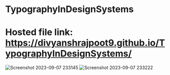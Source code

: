 # TypographyInDesignSystems
# Hosted file link: https://divyanshrajpoot9.github.io/TypographyInDesignSystems/


![Screenshot 2023-09-07 233145](https://github.com/divyanshrajpoot9/TypographyInDesignSystems/assets/114856467/d1107283-de01-40b8-8918-451b02a4b7d2)
![Screenshot 2023-09-07 233222](https://github.com/divyanshrajpoot9/TypographyInDesignSystems/assets/114856467/e2084635-613c-41d6-855d-e762c43a02e6)

